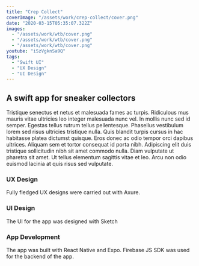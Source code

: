 ```yaml
---
title: "Crep Collect"
coverImage: "/assets/work/crep-collect/cover.png"
date: "2020-03-15T05:35:07.322Z"
images:
  - "/assets/work/wtb/cover.png"
  - "/assets/work/wtb/cover.png"
  - "/assets/work/wtb/cover.png"
youtube: "iSzVgknSa9Q"
tags:
  - "Swift UI"
  - "UX Design"
  - "UI Design"
---
```


## A swift app for sneaker collectors

Tristique senectus et netus et malesuada fames ac turpis. Ridiculous mus mauris vitae ultricies leo integer malesuada nunc vel. In mollis nunc sed id semper. Egestas tellus rutrum tellus pellentesque. Phasellus vestibulum lorem sed risus ultricies tristique nulla. Quis blandit turpis cursus in hac habitasse platea dictumst quisque. Eros donec ac odio tempor orci dapibus ultrices. Aliquam sem et tortor consequat id porta nibh. Adipiscing elit duis tristique sollicitudin nibh sit amet commodo nulla. Diam vulputate ut pharetra sit amet. Ut tellus elementum sagittis vitae et leo. Arcu non odio euismod lacinia at quis risus sed vulputate.

### UX Design

Fully fledged UX designs were carried out with Axure.

### UI Design

The UI for the app was designed with Sketch

### App Development

The app was built with React Native and Expo. Firebase JS SDK was used for the backend of the app.

